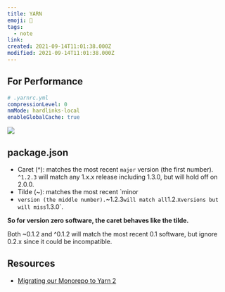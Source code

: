 ```yaml
---
title: YARN
emoji: 📝
tags:
  - note
link:
created: 2021-09-14T11:01:38.000Z
modified: 2021-09-14T11:01:38.000Z
---
```


## For Performance

```yml
# .yarnrc.yml
compressionLevel: 0
nmMode: hardlinks-local
enableGlobalCache: true
```

![](https://www.dolthub.com/blog/static/8d0730e8c65a9b5f059576d21a7d467e/ad12c/yarn-2-discord-larixer.png)

## package.json

- Caret (^): matches the most recent `major` version (the first number). `^1.2.3` will match any 1.x.x release including 1.3.0, but will hold off on 2.0.0.
- Tilde (~): matches the most recent `minor
- `version (the middle number).`~1.2.3`will match all`1.2.x`versions but will miss`1.3.0`.

**So for version zero software, the caret behaves like the tilde.**

Both ~0.1.2 and ^0.1.2 will match the most recent 0.1 software, but ignore 0.2.x since it could be incompatible.

## Resources

- [Migrating our Monorepo to Yarn 2](https://www.dolthub.com/blog/2022-03-18-migrating-to-yarn-2/)
